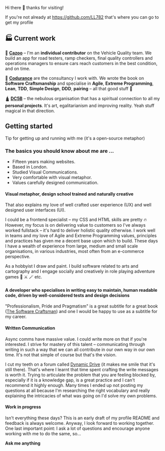 Hi there 👋 thanks for visiting!

If you're not already at https://github.com/LL782 that's where you can go to get my profile

## 🏭 Current work
🚗 [**Cazoo**](https://github.com/Cazoo-uk) – I'm an **individual contributor** on the Vehicle Quality team. We build an app for road testers, ramp checkers, final quality controllers and operations managers to ensure cars reach customers in the best condition, and on time.

🧐 [**Codurance**](https://www.codurance.com/) are the consultancy I work with. We wrote the book on **Software Craftsmanship** and specialise in **Agile**, **Extreme Programming**, **Lean**, **TDD**, **Simple Design**, **DDD**, **pairing** – all that good stuff 🧡

🛕 [**DC5B**](https://www.dc5b.com/) – the nebulous organisation that has a spiritual connection to all my **personal projects**. It's art, egalitarianism and improving reality. Yeah stuff magical in that direction. 

## Getting started

Tip for getting up and running with me (it's a open-source metaphor)

### The basics you should know about me are ...

- Fifteen years making websites. 
- Based in London. 
- Studied Visual Communications. 
- Very comfortable with visual metaphor. 
- Values carefully designed communication.

#### Visual metaphor, design school trained and naturally creative

That also explains my love of well crafted user experience (UX) and well designed user interfaces (UI). 

I could be a frontend specialist – my CSS and HTML skills are pretty 🔥 However, my focus is on delivering value to customers so I've always worked fullstack – it's hard to deliver holistic quality otherwise. I work well in teams and my love of Agile and Extreme Programming values, principles and practices has given me a decent base upon which to build. These days I have a wealth of experience from large, medium and small scale organisations, in various industries, most often from an e-commerce perspective.

As a hobbyist I draw and paint. I build software related to arts and cartography and I engage socially and creatively in role playing adventure games 🐉 ⚔️ 🪄 etc. 

#### A developer who specialises in writing easy to maintain, human readable code, driven by well-considered tests and design decisions

"Professionalism, Pride and Pragmatism" is a great subtitle for a great book ([The Software Craftsman](https://www.codurance.com/publications/the-software-craftsman)) and one I would be happy to use as a subtitle for my career.

#### Written Communication

Async comms have massive value. I could write more on that if you're interested. I strive for mastery of this talent – communicating through writing in such a way that we can all contribute in our own way in our own time. It's not that simple of course but that's the vision.

I cut my teeth on a forum called [Dynamic Drive](http://dynamicdrive.com/) (it makes me smile that it's still there). That's where I learnt that time spent crafting the write messages is worth it.  Trying to articulate the problem that you are feeling blocked by, especially if it is a knowledge gap, is a great practice and I can't recommend it highly enough. Many times I ended up not posting my questions at all because I'm researching the right vocabulary and really explaining the intricacies of what was going on I'd solve my own problems.   

#### Work in progress

Isn't everything these days? This is an early draft of my profile README and feedback is always welcome. Anyway, I look forward to working together. One last important point: I ask a lot of questions and encourage anyone working with me to do the same, so...

**Ask me anything**

<!--

I've started a "manual of me" (at [my.manualof.me/s/e29...](https://my.manualof.me/s/e291f5b21d24dfd3bb93325223ff781a))

GitHub wrote:

Here are some ideas to get you started:

- 🔭 I’m currently working on ...
- 🌱 I’m currently learning ...
- 👯 I’m looking to collaborate on ...
- 🤔 I’m looking for help with ...
- 💬 Ask me about ...
- 📫 How to reach me: ...
- 😄 Pronouns: ...
- ⚡ Fun fact: ...


My notes:

I'm drawing from three sources of inspiration for this README:

1. A colleague's [profile README](https://github.com/gargath/gargath)
1. [GitHub's docs ](https://docs.github.com/en/account-and-profile/setting-up-and-managing-your-github-profile/customizing-your-profile/managing-your-profile-readme) on customizing your profile README
1. The [manual of me](https://www.manualof.me) concept
-->
